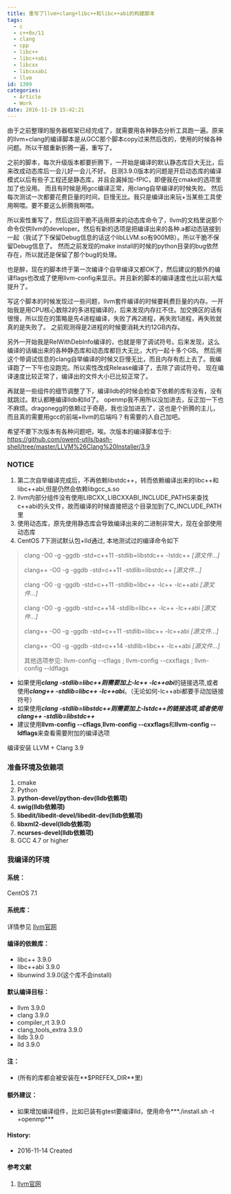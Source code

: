 ```yaml
---
title: 重写了llvm+clang+libc++和libc++abi的构建脚本
tags:
  - c
  - c++0x/11
  - clang
  - cpp
  - libc++
  - libc++abi
  - libcxx
  - libcxxabi
  - llvm
id: 1309
categories:
  - Article
  - Work
date: 2016-11-19 15:42:21
---
```


由于之前整理的服务器框架已经完成了，就需要用各种静态分析工具跑一遍。原来的llvm+clang的编译脚本是从GCC那个脚本copy过来然后改的，使用的时候各种问题。所以干醋重新折腾一遍，重写了。

之前的脚本，每次升级版本都要折腾下，一开始是编译的默认静态库巨大无比，后来改成动态库后一会儿好一会儿不好。
目测3.9.0版本的问题是开启动态库的编译模式以后有些子工程还是静态库，并且会漏掉加-fPIC，即便我在cmake的选项里加了也没用。
而且有时候是用gcc编译正常，用clang自举编译的时候失败。
然后每次测试一次都要花费巨量的时间，巨慢无比。我只是编译出来玩+当某些工具使用啊喂。要不要这么折腾我啊喂。

所以索性重写了，然后这回干脆不适用原来的动态库命令了，llvm的文档里说那个命令仅供llvm的developer。然后有新的选项是把编译出来的各种.a都动态链接到一起（我试了下保留Debug信息的话这个libLLVM.so有900MB）。所以干脆不保留Debug信息了。
然而之前发现的make install的时候的python目录的bug依然存在，所以就还是保留了那个bug的处理。

也是醉，现在的脚本终于第一次编译个自举编译又都OK了，然后建议的额外的编译flags也改成了使用llvm-config来显示。并且新的脚本的编译速度也比以前大幅提升了。

写这个脚本的时候发现过一些问题，llvm套件编译的时候要耗费巨量的内存。一开始我是用CPU核心数除2的多进程编译的，后来发现内存扛不住。加交换区的话有很慢，所以现在的策略是先4进程编译，失败了再2进程，再失败1进程，再失败就真的是失败了。
之前观测得是2进程的时候要消耗大约12GB内存。

另外一开始我是RelWithDebInfo编译的，也就是带了调试符号。后来发现，这么编译的话编出来的各种静态库和动态库都巨大无比，大约一起十多个GB。
然后用这个带调试信息的clang自举编译的时候又巨慢无比，而且内存有彪上去了。我编译跑了一下午也没跑完。所以索性改成Release编译了，去除了调试符号。
现在编译速度比较正常了，编译出的文件大小已比较正常了。

再就是一些组件的细节调整了下，编译lldb的时候会检查下依赖的库有没有，没有就跳过。默认都睡编译lldb和lld了。
openmp我不用所以没加进去，反正加一下也不麻烦。dragonegg的依赖过于奇葩，我也没加进去了，这也是个折腾的主儿，而且真的需要用gcc的前端+llvm的后端吗？有需要的人自己加吧。

希望不要下次版本有各种问题吧，唉。次版本的编译脚本位于:  https://github.com/owent-utils/bash-shell/tree/master/LLVM%26Clang%20Installer/3.9

### NOTICE

1. 第二次自举编译完成后，不再依赖libstdc++，转而依赖编译出来的libc++和libc++abi,但是仍然会依赖libgcc_s.so
2. llvm内部分组件没有使用LIBCXX_LIBCXXABI_INCLUDE_PATHS来查找c++abi的头文件，故而编译的时候直接把这个目录加到了C_INCLUDE_PATH里
3. 使用动态库，原先使用静态库会导致编译出来的二进制非常大，现在全部使用动态库
4. CentOS 7下测试默认包+lld通过, 本地测试过的编译命令如下
> clang -O0 -g -ggdb -std=c++11 -stdlib=libstdc++ -lstdc++ *[源文件...]*
> 
> clang++ -O0 -g -ggdb -std=c++11 -stdlib=libstdc++ *[源文件...]*
> 
> clang -O0 -g -ggdb -std=c++11 -stdlib=libc++ -lc++ -lc++abi *[源文件...]*
> 
> clang -O0 -g -ggdb -std=c++14 -stdlib=libc++ -lc++ -lc++abi *[源文件...]*
> 
> clang++ -O0 -g -ggdb -std=c++11 -stdlib=libc++ -lc++abi *[源文件...]*
> 
> clang++ -O0 -g -ggdb -std=c++14 -stdlib=libc++ -lc++abi *[源文件...]*
> 
> 其他选项参见: llvm-config --cflags ; llvm-config --cxxflags ; llvm-config --ldflags


* 如果使用***clang -stdlib=libc++***则需要加上***-lc++ -lc++abi***的链接选项,或者使用***clang++ -stdlib=libc++ -lc++abi***。（无论如何-lc++abi都要手动加链接符号）
* 如果使用***clang -stdlib=libstdc++***则需要加上***-lstdc++***的链接选项,或者使用***clang++ -stdlib=libstdc++***
* 建议使用**llvm-config --cflags**,**llvm-config --cxxflags**和**llvm-config --ldflags**来查看需要附加的编译选项

编译安装 LLVM + Clang 3.9
### 准备环境及依赖项

1. cmake
2. Python
3. **python-devel/python-dev(lldb依赖项)**
4. **swig(lldb依赖项)**
5. **libedit/libedit-devel/libedit-dev(lldb依赖项)**
6. **libxml2-devel(lldb依赖项)**
7. **ncurses-devel(lldb依赖项)**
8. GCC 4.7 or higher

### 我编译的环境
#### 系统：
CentOS 7.1

#### 系统库：
详情参见 [llvm官网](http://llvm.org/)

#### 编译的依赖库：
+ libc++ 3.9.0
+ libc++abi 3.9.0
+ libunwind 3.9.0(这个库不会install)

#### 默认编译目标：
+ llvm 3.9.0
+ clang 3.9.0
+ compiler_rt 3.9.0
+ clang_tools_extra 3.9.0
+ lldb 3.9.0
+ lld 3.9.0

#### 注：
+ (所有的库都会被安装在**$PREFEX_DIR**里)

#### 额外建议：
+ 如果增加编译组件，比如已装有gtest要编译lld，使用命令***./install.sh -t +openmp*** 

#### History:
+ 2016-11-14     Created


#### 参考文献
1. [llvm官网](http://llvm.org/)